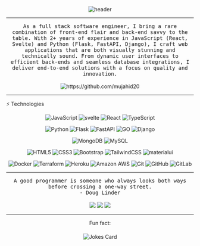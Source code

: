 

<div align="center">
  <img src="https://github.com/mujahid20/mujahid20/blob/master/header.gif" alt="header"/>
</div>
<hr>
<p align="center">
  <samp>As a full stack software engineer, I bring a rare combination of front-end flair and back-end savvy to the table. With 2+ years of experience in JavaScript (React, Svelte) and Python (Flask, FastAPI, Django), I craft web applications that are both visually stunning and technically sound. From dynamic user interfaces to efficient back-ends and seamless database integrations, I deliver end-to-end solutions with a focus on quality and innovation.
  </samp>
  <br> <br>
  <img src="https://komarev.com/ghpvc/?username=mujahid20" alt="https://github.com/mujahid20" />
</p>
<hr>
⚡ Technologies
<div align="center">
  
 ![JavaScript](https://img.shields.io/badge/JavaScript-323330?style=for-the-badge&logo=javascript&logoColor=F7DF1E)
  ![svelte](https://img.shields.io/badge/Svelte-4A4A55?style=for-the-badge&logo=svelte&logoColor=FF3E00)
 ![React](https://img.shields.io/badge/React-20232A?style=for-the-badge&logo=react&logoColor=61DAFB)
![TypeScript](https://img.shields.io/badge/TypeScript-007ACC?style=for-the-badge&logo=typescript&logoColor=white)


</idv>

<div align="center">
  
![Python](https://img.shields.io/badge/Python-3776AB?style=for-the-badge&logo=python&logoColor=white)
  ![Flask](https://img.shields.io/badge/Flask-000000?style=for-the-badge&logo=flask&logoColor=white)
  ![FastAPI](https://img.shields.io/badge/FastAPI-005571?style=for-the-badge&logo=fastapi)
  ![GO](https://img.shields.io/badge/Go-00ADD8?style=for-the-badge&logo=go&logoColor=white)
 ![Django](https://img.shields.io/badge/django-%23092E20.svg?style=for-the-badge&logo=django&logoColor=white)

  </div>
<div align="center">
  
  ![MongoDB](https://img.shields.io/badge/MongoDB-4EA94B?style=for-the-badge&logo=mongodb&logoColor=white)
![MySQL](https://img.shields.io/badge/MySQL-005C84?style=for-the-badge&logo=mysql&logoColor=white)


  </div>
  <div align="center">
  
![HTML5](https://img.shields.io/badge/HTML-239120?style=for-the-badge&logo=html5&logoColor=white)
![CSS3](https://img.shields.io/badge/CSS-239120?&style=for-the-badge&logo=css3&logoColor=white)
![Bootstrap](https://img.shields.io/badge/Bootstrap-563D7C?style=for-the-badge&logo=bootstrap&logoColor=white)
![TailwindCSS](https://img.shields.io/badge/Tailwind_CSS-38B2AC?style=for-the-badge&logo=tailwind-css&logoColor=white)
![materialui](https://img.shields.io/badge/Material--UI-0081CB?style=for-the-badge&logo=material-ui&logoColor=white)
</div>
<div align="center">
  
![Docker](https://img.shields.io/badge/docker-%230db7ed.svg?style=for-the-badge&logo=docker&logoColor=white)
![Terraform](https://img.shields.io/badge/terraform-%235835CC.svg?style=for-the-badge&logo=terraform&logoColor=white)
![Heroku](https://img.shields.io/badge/Heroku-430098?style=for-the-badge&logo=heroku&logoColor=white)
![Amazon AWS](https://img.shields.io/badge/Amazon_AWS-232F3E?style=for-the-badge&logo=amazon-aws&logoColor=white)
![Git](https://img.shields.io/badge/GIT-E44C30?style=for-the-badge&logo=git&logoColor=white)
![GitHub](https://img.shields.io/badge/GitHub-100000?style=for-the-badge&logo=github&logoColor=white)
![GitLab](https://img.shields.io/badge/GitLab-330F63?style=for-the-badge&logo=gitlab&logoColor=white)
  </div>

<hr>
<p align="center">
   <samp>A good programmer is someone who always looks both ways before crossing a one-way street.</samp>
   <br>
   <samp>- Doug Linder</samp>
   <br>
<br>
<!-- <a target="_blank" href="https://thomasgeorgethomas.com/"><img src="https://img.shields.io/badge/-WEB-FF4088?style=for-the-badge&logo=Hugo&logoColor=white"></img></a>	 -->
<a target="_blank" href="https://www.linkedin.com/in/mujahidulislam20"><img src="https://img.shields.io/badge/-LinkedIn-0077B5?style=for-the-badge&logo=Linkedin&logoColor=white"></img></a>
<a target="_blank" href="mailto:mujahidcse20@gmail.com"><img src="https://img.shields.io/badge/-Gmail-D14836?style=for-the-badge&logo=Gmail&logoColor=white"></img></a>
<a target="_blank" href="https://leetcode.com/Avro_20/"><img src="https://img.shields.io/badge/-LeetCode-FFA116?style=for-the-badge&logo=LeetCode&logoColor=black"></img></a>
<!-- <a target="_blank" href="https://public.tableau.com/app/profile/thomas.george.thomas"><img src="https://img.shields.io/badge/-Tableau-E97627?style=for-the-badge&logo=Tableau&logoColor=white"></img></a> -->
<!-- <a target="_blank" href="https://medium.com/@thomas-george-thomas"><img src="https://img.shields.io/badge/-Medium-12100E?style=for-the-badge&logo=Medium&logoColor=white"></img></a> -->
<!-- <a target="_blank" href="https://twitter.com/Thomas_George_T"><img src="https://img.shields.io/badge/-Twitter-1DA1F2?style=for-the-badge&logo=Twitter&logoColor=white"></img></a> -->

<br>
</p>
<hr>
<div align="center" style="margin-bottom: 20px;">Fun fact: </div>
<div align="center"> 
<!-- HTML -->
<img src="https://readme-jokes.vercel.app/api" alt="Jokes Card" />  
  </div>

